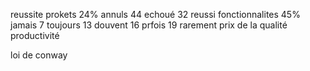 reussite prokets  24% annuls
44 echoué
32 reussi
fonctionnalites
45% jamais
7 toujours
13 douvent
16 prfois
19 rarement
prix de la qualité
productivité


loi de conway